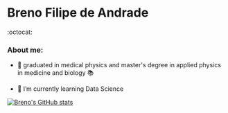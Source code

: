 # Breno Filipe de Andrade


:octocat:


### About me:

- :microscope: graduated in medical physics and master's degree in applied physics in medicine and biology :books:

- 🌱 I’m currently learning Data Science


[![Breno's GitHub stats](https://github-readme-stats.vercel.app/api?username=brenofandrade)](https://github.com/anuraghazra/github-readme-stats)

<!--
**brenofandrade/brenofandrade** is a ✨ _special_ ✨ repository because its `README.md` (this file) appears on your GitHub profile.

Here are some ideas to get you started:

- 🔭 I’m currently working on ...
- 🌱 I’m currently learning ...
- 👯 I’m looking to collaborate on ...
- 🤔 I’m looking for help with ...
- 💬 Ask me about ...
- 📫 How to reach me: ...
- 😄 Pronouns: ...
- ⚡ Fun fact: ...

### Hi there 👋 

### Please, be welcome to my GitHub


-->
